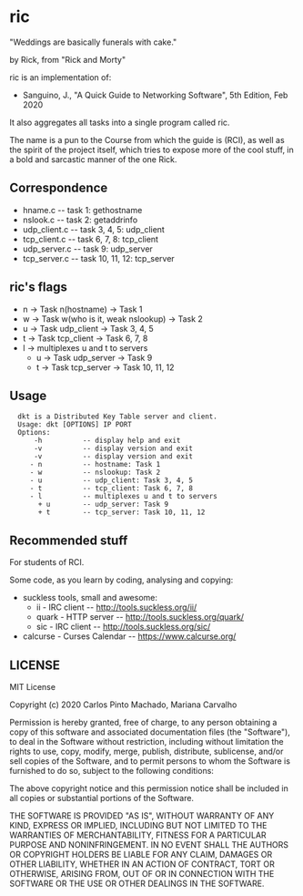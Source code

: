 # ric

"Weddings are basically funerals with cake."

by Rick, from "Rick and Morty"

ric is an implementation of:
- Sanguino, J., "A Quick Guide to Networking Software", 5th Edition, Feb 2020

It also aggregates all tasks into a single program called ric.

The name is a pun to the Course from which the guide is (RCI), as well as the
spirit of the project itself, which tries to expose more of the cool stuff, in
a bold and sarcastic manner of the one Rick.

## Correspondence

- hname.c        -- task 1: gethostname
- nslook.c       -- task 2: getaddrinfo
- udp\_client.c   -- task 3, 4, 5: udp\_client
- tcp\_client.c   -- task 6, 7, 8: tcp\_client
- udp\_server.c   -- task 9: udp\_server
- tcp\_server.c   -- task 10, 11, 12: tcp\_server


## ric's flags

- n  -> Task n(hostname)                          -> Task 1
- w  -> Task w(who is it, weak nslookup)          -> Task 2
- u  -> Task udp\_client                           -> Task 3, 4, 5
- t  -> Task tcp\_client                           -> Task 6, 7, 8
- l  -> multiplexes u and t to servers
    + u  -> Task udp\_server                       -> Task 9
    + t  -> Task tcp\_server                       -> Task 10, 11, 12


## Usage

```shell
  dkt is a Distributed Key Table server and client.
  Usage: dkt [OPTIONS] IP PORT
  Options:
      -h          -- display help and exit
      -v          -- display version and exit
      -v          -- display version and exit
     - n          -- hostname: Task 1
     - w          -- nslookup: Task 2
     - u          -- udp_client: Task 3, 4, 5
     - t          -- tcp_client: Task 6, 7, 8
     - l          -- multiplexes u and t to servers
       + u        -- udp_server: Task 9
       + t        -- tcp_server: Task 10, 11, 12
```


## Recommended stuff

For students of RCI.

Some code, as you learn by coding, analysing and copying:
  - suckless tools, small and awesome:
    + ii     - IRC client  -- http://tools.suckless.org/ii/
    + quark  - HTTP server -- http://tools.suckless.org/quark/
    + sic    - IRC client  -- http://tools.suckless.org/sic/
  - calcurse - Curses Calendar -- https://www.calcurse.org/


## LICENSE

MIT License

Copyright (c) 2020 Carlos Pinto Machado, Mariana Carvalho

Permission is hereby granted, free of charge, to any person obtaining a copy
of this software and associated documentation files (the "Software"), to deal
in the Software without restriction, including without limitation the rights
to use, copy, modify, merge, publish, distribute, sublicense, and/or sell
copies of the Software, and to permit persons to whom the Software is
furnished to do so, subject to the following conditions:

The above copyright notice and this permission notice shall be included in all
copies or substantial portions of the Software.

THE SOFTWARE IS PROVIDED "AS IS", WITHOUT WARRANTY OF ANY KIND, EXPRESS OR
IMPLIED, INCLUDING BUT NOT LIMITED TO THE WARRANTIES OF MERCHANTABILITY,
FITNESS FOR A PARTICULAR PURPOSE AND NONINFRINGEMENT. IN NO EVENT SHALL THE
AUTHORS OR COPYRIGHT HOLDERS BE LIABLE FOR ANY CLAIM, DAMAGES OR OTHER
LIABILITY, WHETHER IN AN ACTION OF CONTRACT, TORT OR OTHERWISE, ARISING FROM,
OUT OF OR IN CONNECTION WITH THE SOFTWARE OR THE USE OR OTHER DEALINGS IN THE
SOFTWARE.

